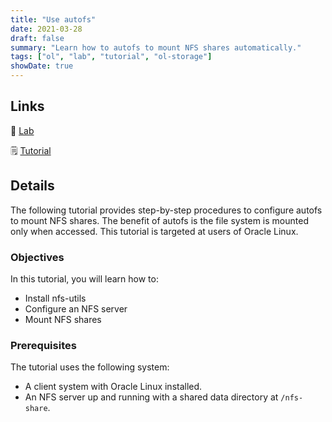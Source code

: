 ```yaml
---
title: "Use autofs"
date: 2021-03-28
draft: false
summary: "Learn how to autofs to mount NFS shares automatically."
tags: ["ol", "lab", "tutorial", "ol-storage"]
showDate: true
---
```


## Links

:crescent_moon: [Lab](https://luna.oracle.com/lab/3e7b391f-db29-405d-85bc-b70ad5753dd4)

:spiral_notepad: [Tutorial](https://docs.oracle.com//en/learn/create_nfs_linux)

## Details

The following tutorial provides step-by-step procedures to configure autofs to mount NFS shares. The benefit of autofs is the file system is mounted only when accessed. This tutorial is targeted at users of Oracle Linux.

### Objectives

In this tutorial, you will learn how to:

- Install nfs-utils
- Configure an NFS server
- Mount NFS shares

### Prerequisites

The tutorial uses the following system:

- A client system with Oracle Linux installed.
- An NFS server up and running with a shared data directory at `/nfs-share`.
